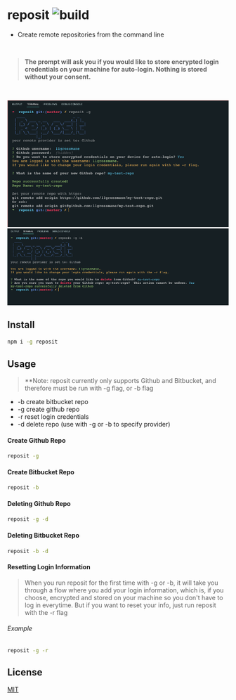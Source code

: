 # reposit ![build](https://travis-ci.org/11grossmane/reposit.svg?branch=master&raw=true)

-   Create remote repositories from the command line

<br>

> **The prompt will ask you if you would like to store encrypted login credentials on your machine for auto-login. Nothing is stored without your consent.**

<br>

![reposit-create](https://github.com/11grossmane/reposit/blob/master/repositcreate.png?raw=true)
![reposit-delete](https://github.com/11grossmane/reposit/blob/master/repositdelete.png?raw=true)

## Install

```bash
npm i -g reposit
```

## Usage

> \*\*Note: reposit currently only supports Github and Bitbucket,
> and therefore must be run with -g flag, or -b flag

-   -b create bitbucket repo
-   -g create github repo
-   -r reset login credentials
-   -d delete repo (use with -g or -b to specify provider)

#### Create Github Repo

```bash
reposit -g
```

#### Create Bitbucket Repo

```bash
reposit -b
```

#### Deleting Github Repo

```bash
reposit -g -d
```

#### Deleting Bitbucket Repo

```bash
reposit -b -d
```

#### Resetting Login Information

> When you run reposit for the first time with -g or -b, it will take you through a flow where you add your login information, which is, if you choose, encrypted and stored on your machine so you don't have to log in everytime. But if you want to reset your info, just run reposit with the -r flag

###### Example

```bash
reposit -g -r
```

## License

[MIT](http://vjpr.mit-license.org)
